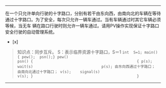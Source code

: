 ---
在一个只允许单向行驶的十字路口，分别有若干由东向西，由南向北的车辆在等待通过十字路口。为了安全，每次只允许一辆车通过。当有车辆通过时其它车辆必须等候，当无车
辆在路口行驶时则允许一辆车通过。请用PV操作实现保证十字路口安全行驶的自动管理系统。
- [x]  

> 知识点：同步互斥。
> S：表示临界资源十字路口，S＝1
>     ```
>        int  S=1;
>        main()
>        { pew();  psn();}
>        pew()                                           psn()
>        {                                               {
>          p(s);     wait(s)                               p(s);
>          由东向西通过十字路口；                        由南向北通过十字路口；
>          v(s);    signal(s)                              v(s);
>        }                                               }
>     ```
>     

---